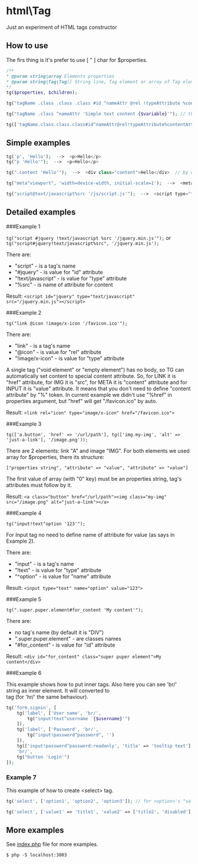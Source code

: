 html\Tag
========

Just an experiment of HTML tags constructor

How to use
----------

The firs thing is it's prefer to use [ " ] char for $properties.

```php
/**
* @param string|array Elements properties
* @param string|Tag|Tag[] String line, Tag element or array of Tag elements
*/
tg($properties, $children);
```

```php
tg("tagName .class .class .class #id ^nameAttr @rel !typeAttribute %contentAttribute", 'content of tag or attribute');
```

```php
tg("tagName .class ^nameAttr 'Simple text content {$variable}'"); // this is why it's better to use [ " ] instead [ ' ]
```

```php
tg(['tagName.class.class.class#id^nameAttr@rel!typeAttribute%contentAttribute', 'attr' => 'value'], 'content of tag or attribute');
```

Simple examples
---------------

```php
tg('p', 'Hello');  -->  <p>Hello</p>
tg("p 'Hello'");  -->  <p>Hello</p>

tg(".content 'Hello'");  -->  <div class="content">Hello</div>  // by default a tag's name is "DIV"

tg("meta^viewport", 'width=device-width, initial-scale=1');  -->  <meta name="viewport" content="width=device-width, initial-scale=1">

tg("script@text/javascript%src '/js/script.js'");  -->  <script type="text/javascript" src="/js/script.js"></script>
```

Detailed examples
-----------------

###Example 1

```tg("script #jquery !text/javascript %src '/jquery.min.js'");``` or ```tg("script#jquery!text/javascript%src", '/jquery.min.js');``` 

There are:

 - "script" - is a tag's name
 - "#jquery" - is value for "id" attribute
 - "!text/javascript" - is value for "type" attribute
 - "%src" - is name of attribute for content
     
Result: ```<script id="jquery" type="text/javascript" src="/jquery.min.js"></script>``` 
    
###Example 2

```tg("link @icon !image/x-icon '/favicon.ico'");```

There are:

 - "link" - is a tag's name
 - "@icon" - is value for "rel" attribute
 - "!image/x-icon" - is value for "type" attribute
 
A single tag ("void element" or "empty element") has no body, so TG can automatically set content to special content attribute.
So, for LINK it is "href" attribute, for IMG it is "src", for META it is "content" attribute
and for INPUT it is "value" attribute. It means that you don't need to define "content attribute" by "%" token.
In current example we didn't use "%href" in properties argument, but "href" will get "/favicon.ico" by auto. 
  
Result: ```<link rel="icon" type="image/x-icon" href="/favicon.ico">```
        
###Example 3

```tg(['a.button', 'href' => '/url/path'], tg(['img.my-img', 'alt' => 'just-a-link'], '/image.png'));```

There are 2 elements: link "A" and image "IMG". For both elements we used array for $properties, there its structure:

```["properties string", "attribute" => "value", "attribute" => "value"]```

The first value of array (with "0" key) must be an properties string, tag's attributes must follow by it.

Result: ```<a class="button" href="/url/path"><img class="my-img" src="/image.png" alt="just-a-link"></a>```

###Example 4
 
```tg("input!text^option '123'");```

For Input tag no need to define name of attribute for value (as says in Example 2).

There are:

 - "input" - is a tag's name
 - "!text" - is value for "type" attribute
 - "^option" - is value for "name" attribute

Result: ```<input type="text" name="option" value="123">```

###Example 5

```tg(".super.puper.element#for_content 'My content'");```

There are:
 
 - no tag's name (by default it is "DIV")
 - ".super.puper.element" - are classes names
 - "#for_content" - is value for "id" attribute

Result: ```<div id="for_content" class="super puper element">My content</div>```

###Example 6

This example shows how to put inner tags. Also here you can see 'br/' string as inner element.
It will converted to <br> tag (for 'hr/' the same behaviour).

```php
tg('form.signin', [
    tg('label', ['User name', 'br/',
        tg("input!text^username '{$username}'")
    ]),
    tg('label', ['Password', 'br/',
        tg("input!password^password", '')
    ]),
    tg(['input!password^password:readonly', 'title' => 'tooltip text'], 'Only for read'),
    'br/',
    tg("button 'Login'")
]);
```

### Example 7

This example of how to create &lt;select&gt; tag.

```php
tg('select', ['option1', 'option2', 'option3']); // for <option>'s "value" attribute will used key of array element

tg('select', ['value1' => 'title1', 'value2' => ['title2', 'disabled'], 'value3' => ['title3', 'selected', 'data-something' => 'somevalue]]);
```

More examples
-------------

See [index.php](index.php) file for more examples.

```
$ php -S localhost:3003
```
